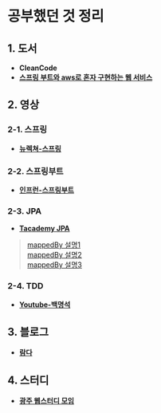 # 공부했던 것 정리

## 1. 도서
 * **CleanCode**
 * **[스프링 부트와 aws로 혼자 구현하는 웹 서비스](https://github.com/kimmari10/freelec-springboot2-webservice)**

## 2. 영상
### 2-1. 스프링
 * **[뉴렉쳐-스프링](http://newlecture.com/)**
### 2-2. 스프링부트
 * **[인프런-스프링부트](https://www.inflearn.com/course/%EC%8A%A4%ED%94%84%EB%A7%81%EB%B6%80%ED%8A%B8)**
### 2-3. JPA
 * **[Tacademy JPA](https://youtu.be/WfrSN9Z7MiA)**
 > [mappedBy 설명1](https://www.youtube.com/watch?v=0zTtkIYMOIw)   
 > [mappedBy 설명2](https://www.youtube.com/watch?v=0zTtkIYMOIw)   
 > [mappedBy 설명3](https://www.youtube.com/watch?v=hsSc5epPXDs)
### 2-4. TDD
 * **[Youtube-백명석](https://www.youtube.com/watch?v=wmHV6L0e1sU&index=7&t=1538s&list=PLagTY0ogyVkIl2kTr08w-4MLGYWJz7lNK)**

## 3. 블로그
 * **[람다](http://www.eriklievaart.com/blog/lambda.html)**
 
## 4. 스터디
 * **[광주 웹스터디 모임](http://study.gwangju.kr)**
